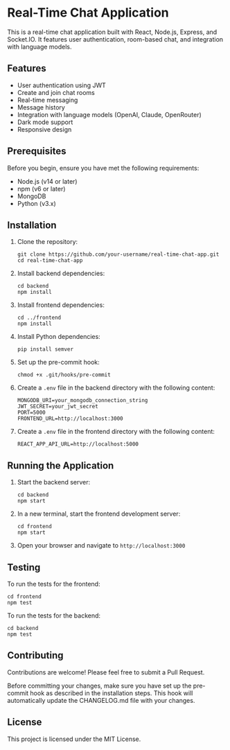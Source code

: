 # Real-Time Chat Application

This is a real-time chat application built with React, Node.js, Express, and Socket.IO. It features user authentication, room-based chat, and integration with language models.

## Features

- User authentication using JWT
- Create and join chat rooms
- Real-time messaging
- Message history
- Integration with language models (OpenAI, Claude, OpenRouter)
- Dark mode support
- Responsive design

## Prerequisites

Before you begin, ensure you have met the following requirements:

- Node.js (v14 or later)
- npm (v6 or later)
- MongoDB
- Python (v3.x)

## Installation

1. Clone the repository:
   ```
   git clone https://github.com/your-username/real-time-chat-app.git
   cd real-time-chat-app
   ```

2. Install backend dependencies:
   ```
   cd backend
   npm install
   ```

3. Install frontend dependencies:
   ```
   cd ../frontend
   npm install
   ```

4. Install Python dependencies:
   ```
   pip install semver
   ```

5. Set up the pre-commit hook:
   ```
   chmod +x .git/hooks/pre-commit
   ```

6. Create a `.env` file in the backend directory with the following content:
   ```
   MONGODB_URI=your_mongodb_connection_string
   JWT_SECRET=your_jwt_secret
   PORT=5000
   FRONTEND_URL=http://localhost:3000
   ```

7. Create a `.env` file in the frontend directory with the following content:
   ```
   REACT_APP_API_URL=http://localhost:5000
   ```

## Running the Application

1. Start the backend server:
   ```
   cd backend
   npm start
   ```

2. In a new terminal, start the frontend development server:
   ```
   cd frontend
   npm start
   ```

3. Open your browser and navigate to `http://localhost:3000`

## Testing

To run the tests for the frontend:

```
cd frontend
npm test
```

To run the tests for the backend:

```
cd backend
npm test
```

## Contributing

Contributions are welcome! Please feel free to submit a Pull Request.

Before committing your changes, make sure you have set up the pre-commit hook as described in the installation steps. This hook will automatically update the CHANGELOG.md file with your changes.

## License

This project is licensed under the MIT License.
